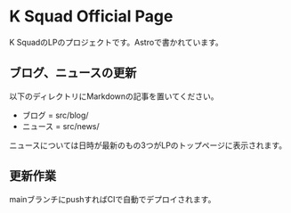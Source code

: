 # K Squad Official Page

K SquadのLPのプロジェクトです。Astroで書かれています。

## ブログ、ニュースの更新

以下のディレクトリにMarkdownの記事を置いてください。

- ブログ = src/blog/
- ニュース = src/news/

ニュースについては日時が最新のもの3つがLPのトップページに表示されます。

## 更新作業

mainブランチにpushすればCIで自動でデプロイされます。
